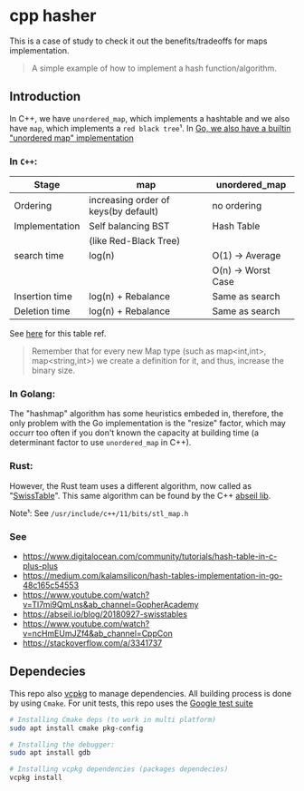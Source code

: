 # cpp hasher


This is a case of study to check it out the benefits/tradeoffs for maps implementation.

> A simple example of how to implement a hash function/algorithm.

## Introduction

In C++, we have `unordered_map`, which implements a hashtable and we also have `map`,
which implements a `red black tree`¹. In
[Go, we also have a builtin "unordered map" implementation](https://go.dev/src/runtime/map.go)

### In `C++`:

Stage|map|unordered_map
-----|---|----------
Ordering| increasing order of keys(by default) | no ordering
Implementation  | Self balancing BST  | Hash Table
||(like Red-Black Tree)
search time  | log(n)| O(1) -> Average
||| O(n) -> Worst Case
Insertion time  | log(n) + Rebalance  | Same as search
Deletion time| log(n) + Rebalance  | Same as search

See [here](https://www.geeksforgeeks.org/map-vs-unordered_map-c/) for this table ref.

> Remember that for every new Map type (such as map<int,int>, map<string,int>) we create a definition
> for it, and thus, increase the binary size.

### In Golang:

The "hashmap" algorithm has some heuristics embeded in, therefore, the only problem
with the Go implementation is the "resize" factor, which may occurr too often if you don't known
the capacity at building time (a determinant factor to use `unordered_map` in C++).


### Rust:

However, the Rust team uses a different algorithm, now called as
"[SwissTable](https://abseil.io/blog/20180927-swisstables)". This same algorithm can be found
by the C++ [abseil lib](https://abseil.io/docs/cpp/).


Note¹: See `/usr/include/c++/11/bits/stl_map.h`

### See

- https://www.digitalocean.com/community/tutorials/hash-table-in-c-plus-plus
- https://medium.com/kalamsilicon/hash-tables-implementation-in-go-48c165c54553
- https://www.youtube.com/watch?v=Tl7mi9QmLns&ab_channel=GopherAcademy
- https://abseil.io/blog/20180927-swisstables
- https://www.youtube.com/watch?v=ncHmEUmJZf4&ab_channel=CppCon
- https://stackoverflow.com/a/3341737

## Dependecies

This repo also [vcpkg](https://github.com/microsoft/vcpkg#using-vcpkg-with-cmake)
to manage dependencies. All building process is done by using `Cmake`.
For unit tests, this repo uses the
[Google test suite](http://google.github.io/googletest/quickstart-cmake.html)


```bash
# Installing Cmake deps (to work in multi platform)
sudo apt install cmake pkg-config

# Installing the debugger:
sudo apt install gdb

# Installing vcpkg dependencies (packages dependecies)
vcpkg install
```